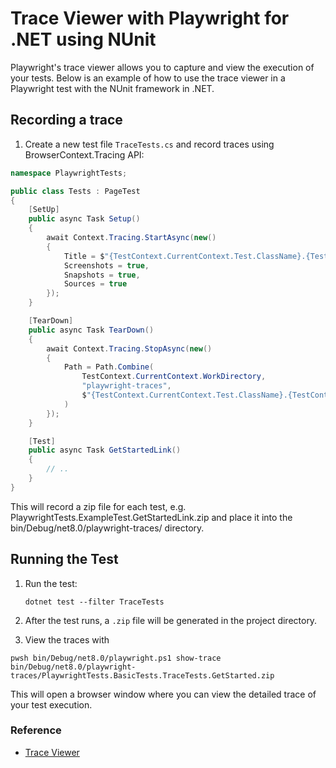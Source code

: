 # Trace Viewer with Playwright for .NET using NUnit

Playwright's trace viewer allows you to capture and view the execution of your tests. Below is an example of how to use the trace viewer in a Playwright test with the NUnit framework in .NET.

## Recording a trace

1. Create a new test file `TraceTests.cs` and record traces using BrowserContext.Tracing API:

```csharp
namespace PlaywrightTests;

public class Tests : PageTest
{
    [SetUp]
    public async Task Setup()
    {
        await Context.Tracing.StartAsync(new()
        {
            Title = $"{TestContext.CurrentContext.Test.ClassName}.{TestContext.CurrentContext.Test.Name}",
            Screenshots = true,
            Snapshots = true,
            Sources = true
        });
    }

    [TearDown]
    public async Task TearDown()
    {
        await Context.Tracing.StopAsync(new()
        {
            Path = Path.Combine(
                TestContext.CurrentContext.WorkDirectory,
                "playwright-traces",
                $"{TestContext.CurrentContext.Test.ClassName}.{TestContext.CurrentContext.Test.Name}.zip"
            )
        });
    }

    [Test]
    public async Task GetStartedLink()
    {
        // ..
    }
}
```

This will record a zip file for each test, e.g. PlaywrightTests.ExampleTest.GetStartedLink.zip and place it into the bin/Debug/net8.0/playwright-traces/ directory.

## Running the Test

1. Run the test:
    ```
    dotnet test --filter TraceTests
    ```

2. After the test runs, a `.zip` file will be generated in the project directory.


3. View the traces with 
```
pwsh bin/Debug/net8.0/playwright.ps1 show-trace bin/Debug/net8.0/playwright-traces/PlaywrightTests.BasicTests.TraceTests.GetStarted.zip
```

This will open a browser window where you can view the detailed trace of your test execution.

### Reference

* [Trace Viewer](https://playwright.dev/dotnet/docs/next/trace-viewer-intro)
